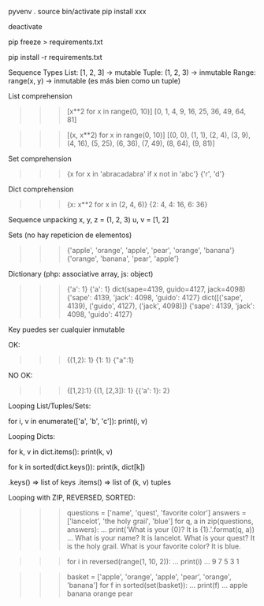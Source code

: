 pyvenv .
source bin/activate
pip install xxx

deactivate

pip freeze > requirements.txt

pip install -r requirements.txt

Sequence Types
List:  [1, 2, 3]   -> mutable
Tuple: (1, 2, 3)   -> inmutable
Range: range(x, y) -> inmutable (es más bien como un tuple)

List comprehension
>>> [x**2 for x in range(0, 10)]
[0, 1, 4, 9, 16, 25, 36, 49, 64, 81]

>>>[(x, x**2) for x in range(0, 10)]
[(0, 0), (1, 1), (2, 4), (3, 9), (4, 16), (5, 25), (6, 36), (7, 49), (8, 64), (9, 81)]

Set comprehension
>>> {x for x in 'abracadabra' if x not in 'abc'}
{'r', 'd'}

Dict comprehension
>>> {x: x**2 for x in (2, 4, 6)}
{2: 4, 4: 16, 6: 36}

Sequence unpacking
x, y, z = (1, 2, 3)
u, v = [1, 2]

Sets (no hay repeticion de elementos)
>>> {'apple', 'orange', 'apple', 'pear', 'orange', 'banana'}
{'orange', 'banana', 'pear', 'apple'}

Dictionary (php: associative array, js: object)
>>> {'a': 1}
{'a': 1}
>>> dict(sape=4139, guido=4127, jack=4098)
{'sape': 4139, 'jack': 4098, 'guido': 4127}
>>> dict([('sape', 4139), ('guido', 4127), ('jack', 4098)])
{'sape': 4139, 'jack': 4098, 'guido': 4127}

Key puedes ser cualquier inmutable

OK:
>>> {(1,2): 1}
>>> {1: 1}
>>> {"a":1}

NO OK:
>>> {[1,2]:1}
>>> {(1, [2,3]): 1}
>>> {{'a': 1}: 2}

Looping List/Tuples/Sets:

for i, v in enumerate(['a', 'b', 'c']):
    print(i, v)

Looping Dicts:

for k, v in dict.items():
    print(k, v)

for k in sorted(dict.keys()):
    print(k, dict[k])

.keys()  => list of keys
.items() => list of (k, v) tuples

Looping with ZIP, REVERSED, SORTED:

>>> questions = ['name', 'quest', 'favorite color']
>>> answers = ['lancelot', 'the holy grail', 'blue']
>>> for q, a in zip(questions, answers):
...     print('What is your {0}?  It is {1}.'.format(q, a))
...
What is your name?  It is lancelot.
What is your quest?  It is the holy grail.
What is your favorite color?  It is blue.

>>> for i in reversed(range(1, 10, 2)):
...     print(i)
...
9
7
5
3
1

>>> basket = ['apple', 'orange', 'apple', 'pear', 'orange', 'banana']
>>> for f in sorted(set(basket)):
...     print(f)
...
apple
banana
orange
pear
